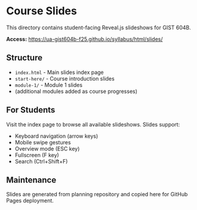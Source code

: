 # Course Slides

This directory contains student-facing Reveal.js slideshows for GIST 604B.

**Access:** https://ua-gist604b-f25.github.io/syllabus/html/slides/

## Structure

- `index.html` - Main slides index page
- `start-here/` - Course introduction slides
- `module-1/` - Module 1 slides
- (additional modules added as course progresses)

## For Students

Visit the index page to browse all available slideshows. Slides support:
- Keyboard navigation (arrow keys)
- Mobile swipe gestures
- Overview mode (ESC key)
- Fullscreen (F key)
- Search (Ctrl+Shift+F)

## Maintenance

Slides are generated from planning repository and copied here for GitHub Pages deployment.

